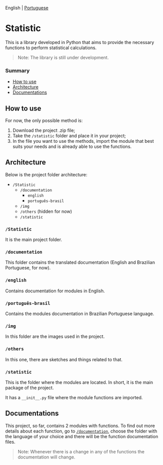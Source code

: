 English | [Portuguese](README_ptbr.md)

# Statistic

This is a library developed in Python that aims to provide the necessary functions to perform statistical calculations.

> Note: The library is still under development.

### Summary

  - [How to use](#how-to-use)
  - [Architecture](#architecture)
  - [Documentations](#documentations)

## How to use

For now, the only possible method is:

1. Download the project .zip file;
2. Take the `/statistic` folder and place it in your project;
3. In the file you want to use the methods, import the module that best suits your needs and is already able to use the functions.

## Architecture

Below is the project folder architecture:

- `/Statistic`
  - `/documentation`
    - `english`
    - `português-brasil`
  - `/img`
  - `/others` (hidden for now)
  - `/statistic`
  
### `/Statistic`

It is the main project folder.

### `/documentation`

This folder contains the translated documentation (English and Brazilian Portuguese, for now).

### `/english`

Contains documentation for modules in English.

### `/português-brasil`

Contains the modules documentation in Brazilian Portuguese language.

### `/img`

In this folder are the images used in the project.

### `/others`

In this one, there are sketches and things related to that.

### `/statistic`

This is the folder where the modules are located. In short, it is the main package of the project.

It has a `__init__.py` file where the module functions are imported.

## Documentations

This project, so far, contains 2 modules with functions. To find out more details about each function, go to [`/documentation`](https://github.com/dayonoliveira/Statistic/tree/master/documentation), choose the folder with the language of your choice and there will be the function documentation files.

> Note: Whenever there is a change in any of the functions the documentation will change.
